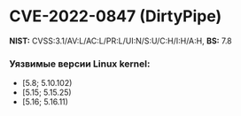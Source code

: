 # CVE-2022-0847 (DirtyPipe)

**NIST:** CVSS:3.1/AV:L/AC:L/PR:L/UI:N/S:U/C:H/I:H/A:H, **BS:** 7.8

### Уязвимые версии Linux kernel:

+ [5.8; 5.10.102)
+ [5.15; 5.15.25)
+ [5.16; 5.16.11)


